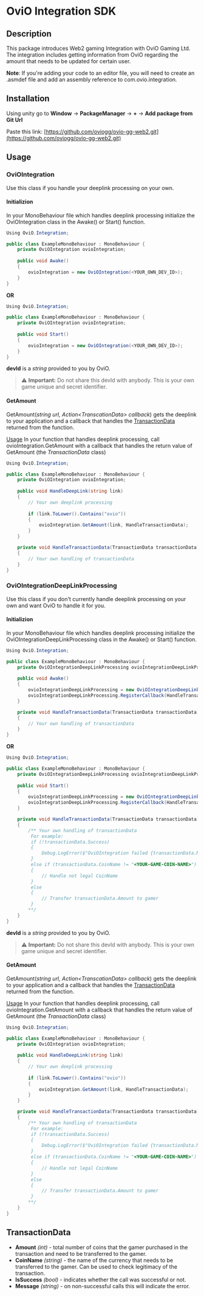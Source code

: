 ﻿# OviO Integration SDK
## Description

This package introduces Web2 gaming Integration with OviO Gaming Ltd.
The integration includes getting information from OviO regarding the amount that needs to be updated for certain user.


**Note**: If you're adding your code to an editor file, you will need to create an .asmdef file and add an assembly reference to com.ovio.integration.
  

## Installation

Using unity go to **Window** -> **PackageManager** -> **+** -> **Add package from Git Url**

Paste this link:
[https://github.com/oviogg/ovio-gg-web2.git](https://github.com/oviogg/ovio-gg-web2.git)

## Usage

### OviOIntegration
Use this class if you handle your deeplink processing on your own.

#### Initializion
In your MonoBehaviour file which handles deeplink processing initialize the OviOIntegration class in the Awake() or Start() function.

```c#
Using OviO.Integration;

public class ExampleMonoBehaviour : MonoBehaviour {
	private OviOIntegration ovioIntegration;
	
	public void Awake()
	{
		ovioIntegration = new OviOIntegration(<YOUR_OWN_DEV_ID>);
	}
}
```

**OR**
```c#
Using OviO.Integration;

public class ExampleMonoBehaviour : MonoBehaviour {
	private OviOIntegration ovioIntegration;
	
	public void Start()
	{
		ovioIntegration = new OviOIntegration(<YOUR_OWN_DEV_ID>);
	}
}
```

**devId** is a *string* provided to you by OviO.

> ⚠️  **Important:** Do not share this devId with anybody. This is your own game unique and secret identifier.
  
  #### GetAmount
  GetAmount(*string url, Action\<TranscationData\> callback*) gets the deeplink to your application and a callback that handles the [TransactionData](#TransactionData) returned from the function.
  
  <u>Usage</u>
  In your function that handles deeplink processing, call ovioIntegration.GetAmount with a callback that handles the return value of GetAmount (the *TransactionData* class)
```c#
Using OviO.Integration;

public class ExampleMonoBehaviour : MonoBehaviour {
	private OviOIntegration ovioIntegration;
	
	public void HandleDeepLink(string link)
	{
		// Your own deeplink processing
		
		if (link.ToLower().Contains("ovio"))
        {
            ovioIntegration.GetAmount(link, HandleTransactionData);
        }
	}

	private void HandleTransactionData(TransactionData transactionData)
	{
		// Your own handling of transactionData
	}
}
```

### OviOIntegrationDeepLinkProcessing
Use this class if you don't currently handle deeplink processing on your own and want OviO to handle it for you.

#### Initializion
In your MonoBehaviour file which handles deeplink processing initialize the OviOIntegrationDeepLinkProcessing class in the Awake() or Start() function.

```c#
Using OviO.Integration;

public class ExampleMonoBehaviour : MonoBehaviour {
	private OviOIntegrationDeepLinkProcessing ovioIntegrationDeepLinkProcessing;
	
	public void Awake()
	{
		ovioIntegrationDeepLinkProcessing = new OviOIntegrationDeepLinkProcessing(<YOUR_OWN_DEV_ID>);
		ovioIntegrationDeepLinkProcessing.RegisterCallback(HandleTransactionData);
	}

	private void HandleTransactionData(TransactionData transactionData)
	{
		// Your own handling of transactionData
	}
}
```

**OR**
```c#
Using OviO.Integration;

public class ExampleMonoBehaviour : MonoBehaviour {
	private OviOIntegrationDeepLinkProcessing ovioIntegrationDeepLinkProcessing;
	
	public void Start()
	{
		ovioIntegrationDeepLinkProcessing = new OviOIntegrationDeepLinkProcessing(<YOUR_OWN_DEV_ID>);
		ovioIntegrationDeepLinkProcessing.RegisterCallback(HandleTransactionData);
	}

	private void HandleTransactionData(TransactionData transactionData)
	{
		/** Your own handling of transactionData
		 For example:
		 if (!transactionData.Success)
		 {
		     Debug.LogError($"OviOIntegration failed {transactionData.Message}");
		 }
		 else if (transactionData.CoinName != "<YOUR-GAME-COIN-NAME>")
		 {
		     // Handle not legal CoinName
		 }
		 else
		 {
			 // Transfer transactionData.Amount to gamer
		 }
		**/ 
	}
}
```

**devId** is a *string* provided to you by OviO.

> ⚠️  **Important:** Do not share this devId with anybody. This is your own game unique and secret identifier.
  
  #### GetAmount
  GetAmount(*string url, Action\<TranscationData\> callback*) gets the deeplink to your application and a callback that handles the [TransactionData](#TransactionData) returned from the function.
  
  <u>Usage</u>
  In your function that handles deeplink processing, call ovioIntegration.GetAmount with a callback that handles the return value of GetAmount (the *TransactionData* class)
```c#
Using OviO.Integration;

public class ExampleMonoBehaviour : MonoBehaviour {
	private OviOIntegration ovioIntegration;
	
	public void HandleDeepLink(string link)
	{
		// Your own deeplink processing
		
		if (link.ToLower().Contains("ovio"))
        {
            ovioIntegration.GetAmount(link, HandleTransactionData);
        }
	}

	private void HandleTransactionData(TransactionData transactionData)
	{
		/** Your own handling of transactionData
		 For example:
		 if (!transactionData.Success)
		 {
		     Debug.LogError($"OviOIntegration failed {transactionData.Message}");
		 }
		 else if (transactionData.CoinName != "<YOUR-GAME-COIN-NAME>")
		 {
		     // Handle not legal CoinName
		 }
		 else
		 {
			 // Transfer transactionData.Amount to gamer
		 }
		**/ 
	}
}
```



<a name="TransactionData"></a>
## TransactionData 
+  **Amount**  *(int)* - total number of coins that the gamer purchased in the transaction and need to be transferred to the gamer.
+  **CoinName**  *(string)* - the name of the currency that needs to be transferred to the gamer. Can be used to check legitimacy of the transaction.
+  **IsSuccess**  *(bool)* - indicates whether the call was successful or not. 
+  **Message**  *(string)* - on non-successful calls this will indicate the error.